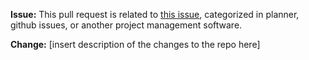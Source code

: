 
**Issue:** This pull request is related to [this issue](https://duckduckgo.com), categorized in planner, github issues, or another project management software.

**Change:** [insert description of the changes to the repo here]


